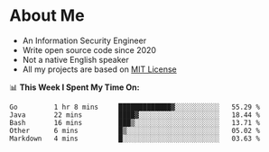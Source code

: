 # About Me

- An Information Security Engineer
- Write open source code since 2020
- Not a native English speaker
- All my projects are based on [MIT License](https://opensource.org/licenses/MIT)

📊 **This Week I Spent My Time On:**
<!--START_SECTION:waka-->
```text
Go         1 hr 8 mins     █████████████▓░░░░░░░░░░░   55.29 % 
Java       22 mins         ████▓░░░░░░░░░░░░░░░░░░░░   18.44 % 
Bash       16 mins         ███▒░░░░░░░░░░░░░░░░░░░░░   13.71 % 
Other      6 mins          █▒░░░░░░░░░░░░░░░░░░░░░░░   05.02 % 
Markdown   4 mins          █░░░░░░░░░░░░░░░░░░░░░░░░   03.63 % 
```
<!--END_SECTION:waka-->

